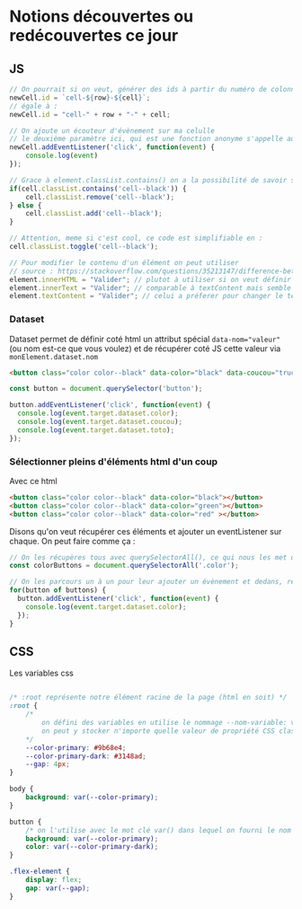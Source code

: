 # Notions découvertes ou redécouvertes ce jour

## JS 

```js
// On pourrait si on veut, générer des ids à partir du numéro de colonne et numéro de celulle
newCell.id = `cell-${row}-${cell}`;
// égale à :
newCell.id = "cell-" + row + "-" + cell;
```

```js
// On ajoute un écouteur d'évènement sur ma celulle
// le deuxième paramètre ici, qui est une fonction anonyme s'appelle aussi une fonction de callback
newCell.addEventListener('click', function(event) {
    console.log(event)
});
```

```js
// Grace à element.classList.contains() on a la possibilité de savoir si une classe est présente sur un élément
if(cell.classList.contains('cell--black')) {
    cell.classList.remove('cell--black');
} else {
    cell.classList.add('cell--black');
}

// Attention, meme si c'est cool, ce code est simplifiable en : 
cell.classList.toggle('cell--black');
```

```js
// Pour modifier le contenu d'un élément on peut utiliser
// source : https://stackoverflow.com/questions/35213147/difference-between-textcontent-vs-innertext
element.innerHTML = "Valider"; // plutot à utiliser si on veut définir le html d'un élément mais c'est a éviter, on l'utilise surtout pour VIDER le html : element.innerHTML = "";
element.innerText = "Valider"; // comparable à textContent mais semble prendre plus de perf que lui
element.textContent = "Valider"; // celui a préferer pour changer le text d'un élément
```

### Dataset

Dataset permet de définir coté html un attribut spécial `data-nom="valeur"` (ou nom est-ce que vous voulez)
et de récupérer coté JS cette valeur via `monElement.dataset.nom`

```html
<button class="color color--black" data-color="black" data-coucou="truc" data-toto="42"></button>
```

```js
const button = document.querySelector('button');

button.addEventListener('click', function(event) {
  console.log(event.target.dataset.color);
  console.log(event.target.dataset.coucou);
  console.log(event.target.dataset.toto);
});
```

### Sélectionner pleins d'éléments html d'un coup

Avec ce html 
```html
<button class="color color--black" data-color="black"></button>
<button class="color color--black" data-color="green"></button>
<button class="color color--black" data-color="red" ></button>
```

Disons qu'on veut récupérer ces éléments et ajouter un eventListener sur chaque. On peut faire comme ça : 
```js
// On les récupères tous avec querySelectorAll(), ce qui nous les met dans un tableau
const colorButtons = document.querySelectorAll('.color');

// On les parcours un à un pour leur ajouter un évènement et dedans, récupérer la valeur de chaque data-color
for(button of buttons) {
  button.addEventListener('click', function(event) {
    console.log(event.target.dataset.color);
  });
}
```

## CSS

Les variables css
```css

/* :root représente notre élément racine de la page (html en soit) */
:root {
    /* 
        on défini des variables en utilise le nommage --nom-variable: valeur
        on peut y stocker n'importe quelle valeur de propriété CSS classique
    */
    --color-primary: #9b68e4;
    --color-primary-dark: #3148ad;
    --gap: 4px;
}

body {
    background: var(--color-primary);
}

button {
    /* on l'utilise avec le mot clé var() dans lequel on fourni le nom de la variable définie dans :root */
    background: var(--color-primary);
    color: var(--color-primary-dark);
}

.flex-element {
    display: flex;
    gap: var(--gap);
}
```
